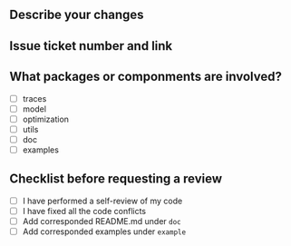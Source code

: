 ## Describe your changes


## Issue ticket number and link


## What packages or componments are involved?
- [ ] traces
- [ ] model
- [ ] optimization
- [ ] utils
- [ ] doc
- [ ] examples

## Checklist before requesting a review
- [ ] I have performed a self-review of my code
- [ ] I have fixed all the code conflicts
- [ ] Add corresponded README.md under `doc`
- [ ] Add corresponded examples under `example`